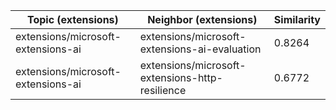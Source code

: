 | Topic (extensions) | Neighbor (extensions) | Similarity |
|-------------|-------------------|------------|
| extensions/microsoft-extensions-ai | extensions/microsoft-extensions-ai-evaluation | 0.8264 |
| extensions/microsoft-extensions-ai | extensions/microsoft-extensions-http-resilience | 0.6772 |
